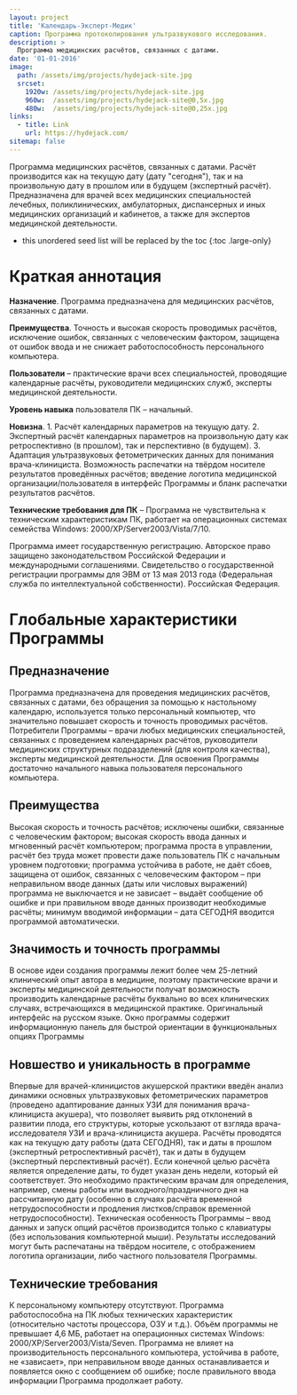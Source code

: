 ```yaml
---
layout: project
title: 'Календарь-Эксперт-Медик'
caption: Программа протоколирования ультразвукового исследования.
description: >
  Программа медицинских расчётов, связанных с датами.
date: '01-01-2016'
image: 
  path: /assets/img/projects/hydejack-site.jpg
  srcset: 
    1920w: /assets/img/projects/hydejack-site.jpg
    960w:  /assets/img/projects/hydejack-site@0,5x.jpg
    480w:  /assets/img/projects/hydejack-site@0,25x.jpg
links:
  - title: Link
    url: https://hydejack.com/
sitemap: false
---
```




Программа медицинских расчётов, связанных с датами. Расчёт производится как на текущую дату (дату "сегодня"), так и на произвольную дату в прошлом или в будущем (экспертный расчёт). Предназначена для врачей всех медицинских специальностей лечебных, поликлинических, амбулаторных, диспансерных и иных медицинских организаций и кабинетов, а также для экспертов медицинской деятельности.

* this unordered seed list will be replaced by the toc 
{:toc .large-only}

# Краткая  аннотация

**Назначение**.  Программа  предназначена  для  медицинских  расчётов,  связанных  с  датами.

**Преимущества**.  Точность  и  высокая  скорость  проводимых  расчётов,  исключение ошибок,  связанных  с  человеческим  фактором,  защищена  от  ошибок  ввода  и  не  снижает  работоспособность  персонального  компьютера.

**Пользователи** – практические  врачи  всех  специальностей,  проводящие  календарные  расчёты,  руководители  медицинских  служб,  эксперты  медицинской  деятельности.

**Уровень  навыка**  пользователя  ПК – начальный.

**Новизна**.  1. Расчёт  календарных  параметров  на  текущую  дату.  2. Экспертный  расчёт  календарных  параметров  на  произвольную  дату  как  ретроспективно  (в  прошлом),  так  и  перспективно  (в  будущем).  3. Адаптация  ультразвуковых  фетометрических  данных  для  понимания  врача-клинициста.
Возможность  распечатки  на  твёрдом  носителе  результатов  проведённых  расчётов;  введение  логотипа  медицинской  организации/пользователя  в  интерфейс  Программы  и  бланк  распечатки  результатов  расчётов.

**Технические  требования  для  ПК** – Программа  не  чувствительна  к  техническим  характеристикам  ПК,  работает  на  операционных  системах  семейства  Windows:  2000/XP/Server2003/Vista/7/10.

Программа  имеет  государственную  регистрацию.  Авторское  право  защищено  законодательством  Российской  Федерации  и  международными  соглашениями.  Свидетельство  о  государственной  регистрации  программы  для  ЭВМ  от  13  мая  2013  года  (Федеральная  служба  по  интеллектуальной  собственности).  Российская  Федерация.

# Глобальные  характеристики  Программы

## Предназначение
Программа  предназначена  для  проведения  медицинских  расчётов,  связанных  с  датами,  без  обращения  за  помощью к  настольному  календарю,  используется  только  персональный  компьютер,  что  значительно  повышает  скорость  и  точность  проводимых  расчётов.  Потребители  Программы – врачи  любых  медицинских  специальностей,  связанных  с  проведением  календарных  расчётов,  руководители  медицинских  структурных  подразделений  (для  контроля  качества),  эксперты  медицинской  деятельности.  Для  освоения  Программы  достаточно  начального  навыка  пользователя  персонального  компьютера.

## Преимущества 
Высокая  скорость  и  точность  расчётов;  исключены  ошибки,  связанные  с  человеческим  фактором;  высокая  скорость  ввода  данных  и  мгновенный  расчёт  компьютером;  программа  проста  в  управлении,  расчёт  без  труда  может  провести  даже  пользователь  ПК  с  начальным  уровнем  подготовки;  программа  устойчива   в  работе,  не  даёт  сбоев,  защищена  от  ошибок,  связанных  с  человеческим  фактором – при  неправильном  вводе  данных  (даты  или  числовых  выражений)  программа  не  выключается  и  не  зависает – выдаёт  сообщение  об  ошибке  и  при  правильном  вводе  данных  производит  необходимые  расчёты;  минимум  вводимой  информации – дата  СЕГОДНЯ  вводится  программой  автоматически.

## Значимость  и  точность  программы
В  основе  идеи  создания  программы  лежит  более  чем  25-летний  клинический  опыт  автора  в  медицине,  поэтому  практические  врачи  и  эксперты  медицинской  деятельности  получат  возможность  производить  календарные  расчёты  буквально  во  всех  клинических  случаях,  встречающихся  в  медицинской  практике.  Оригинальный  интерфейс  на  русском  языке.  Окно  программы  содержит  информационную  панель  для  быстрой  ориентации  в  функциональных  опциях  Программы

## Новшество  и  уникальность в программе
Впервые  для  врачей-клиницистов  акушерской  практики  введён  анализ  динамики  основных  ультразвуковых  фетометрических  параметров  (проведено  адаптирование  данных  УЗИ  для  понимания  врача-клинициста  акушера),  что  позволяет  выявить  ряд  отклонений  в  развитии  плода,  его  структуры,  которые  ускользают  от  взгляда  врача-исследователя  УЗИ  и  врача-клинициста  акушера.  Расчёты  проводятся  как  на  текущую  дату  работы  (дата  СЕГОДНЯ),  так  и  даты  в  прошлом  (экспертный  ретроспективный  расчёт),  так  и  даты  в  будущем  (экспертный  перспективный  расчёт).  Если  конечной  целью  расчёта  является  определение  даты,  то  будет  указан  день  недели,  который  ей  соответствует.  Это  необходимо  практическим  врачам  для  определения,  например,  смены  работы  или  выходного/праздничного  дня  на  рассчитанную  дату  (особенно  в  случаях  расчёта  временной  нетрудоспособности  и  продления  листков/справок  временной  нетрудоспособности).  Техническая  особенность  Программы – ввод  данных  и  запуск  опций  расчётов  производится  только  с  клавиатуры  (без  использования  компьютерной  мыши).  Результаты  исследований  могут быть  распечатаны  на  твёрдом  носителе,  с  отображением  логотипа  организации,  либо  частного  пользователя  Программы.

## Технические  требования
К  персональному  компьютеру  отсутствуют.  Программа  работоспособна  на  ПК  любых технических  характеристик  (относительно  частоты  процессора,  ОЗУ  и т.д.).  Объём  программы  не  превышает  4,6 МБ,  работает  на  операционных  системах  Windows:  2000/XP/Server2003/Vista/Seven.  Программа  не  влияет  на  производительность  персонального  компьютера,  устойчива  в  работе,  не  «зависает»,  при  неправильном  вводе  данных  останавливается  и  появляется  окно  с  сообщением  об  ошибке;  после  правильного  ввода  информации  Программа  продолжает  работу.
